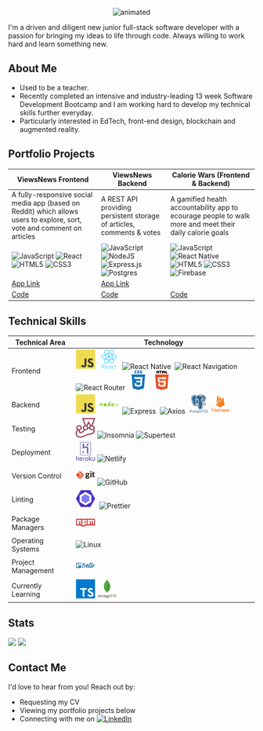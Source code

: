 <p align="center">
  <img src="https://user-images.githubusercontent.com/104854014/198152292-73da9b47-382b-48a3-95bc-b06bf5986352.gif" alt="animated" />
</p>

I'm a driven and diligent new junior full-stack software developer with a passion for bringing my ideas to life through code. Always willing to work hard and learn something new. 

## About Me

* Used to be a teacher. 
* Recently completed an intensive and industry-leading 13 week Software Development Bootcamp and I am working hard to develop my technical skills further everyday. 
* Particularly interested in EdTech, front-end design, blockchain and augmented reality.      

## Portfolio Projects

| ViewsNews Frontend | ViewsNews Backend | Calorie Wars (Frontend & Backend) |
| --- | --- | --- |
| A fully-responsive social media app (based on Reddit) which allows users to explore, sort, vote and comment on articles | A REST API providing persistent storage of articles, comments & votes | A gamified health accountability app to ecourage people to walk more and meet their daily calorie goals |
| ![JavaScript](https://img.shields.io/badge/javascript-%23323330.svg?style=for-the-badge&logo=javascript&logoColor=%23F7DF1E) ![React](https://img.shields.io/badge/react-%2320232a.svg?style=for-the-badge&logo=react&logoColor=%2361DAFB) ![HTML5](https://img.shields.io/badge/html5-%23E34F26.svg?style=for-the-badge&logo=html5&logoColor=white) ![CSS3](https://img.shields.io/badge/css3-%231572B6.svg?style=for-the-badge&logo=css3&logoColor=white) | ![JavaScript](https://img.shields.io/badge/javascript-%23323330.svg?style=for-the-badge&logo=javascript&logoColor=%23F7DF1E) ![NodeJS](https://img.shields.io/badge/node.js-6DA55F?style=for-the-badge&logo=node.js&logoColor=white) ![Express.js](https://img.shields.io/badge/express.js-%23404d59.svg?style=for-the-badge&logo=express&logoColor=%2361DAFB) ![Postgres](https://img.shields.io/badge/postgres-%23316192.svg?style=for-the-badge&logo=postgresql&logoColor=white) | ![JavaScript](https://img.shields.io/badge/javascript-%23323330.svg?style=for-the-badge&logo=javascript&logoColor=%23F7DF1E) ![React Native](https://img.shields.io/badge/react_native-%2320232a.svg?style=for-the-badge&logo=react&logoColor=%2361DAFB) ![HTML5](https://img.shields.io/badge/html5-%23E34F26.svg?style=for-the-badge&logo=html5&logoColor=white) ![CSS3](https://img.shields.io/badge/css3-%231572B6.svg?style=for-the-badge&logo=css3&logoColor=white) ![Firebase](https://img.shields.io/badge/firebase-%23039BE5.svg?style=for-the-badge&logo=firebase) | 
| [App Link](https://viewsnews.netlify.app/) | [App Link](https://nc-news-application.herokuapp.com/api) |  |
| [Code](https://github.com/GeoMx2022/fe-nc-news) | [Code](https://github.com/GeoMx2022/backend-project-nc-news) | [Code](https://github.com/GeoMx2022/calorie-wars-project) |

## Technical Skills

| Technical Area | Technology |
| -------------- | ---------- |
| Frontend | <img src="https://github.com/devicons/devicon/blob/master/icons/javascript/javascript-original.svg" title="JavaScript" alt="JavaScript" width="40" height="40"/>&nbsp; <img src="https://github.com/devicons/devicon/blob/master/icons/react/react-original-wordmark.svg" title="React" alt="React" width="40" height="40"/>&nbsp; <img src="https://external-content.duckduckgo.com/iu/?u=https%3A%2F%2Fraw.githubusercontent.com%2Fkristerkari%2Freact-native-svg-transformer%2FHEAD%2Fimages%2Freact-native-logo.png&f=1&nofb=1&ipt=944efd45b3af6e11be41b41e0707a43acb7314339c8a06807e8f91138333993f&ipo=images" title="React Native" alt="React Native" width="40" height="40"/>&nbsp; <img src="https://polyakovdmitriy.ru/wp-content/uploads/2020/02/1_OVxQLX_4Zr78m9YRW-FLqg-800x457.jpeg" title="React Navigation" alt="React Navigation" width="70" height="40"/>&nbsp; <img src="https://i1.wp.com/keyholesoftware.com/wp-content/uploads/React-Router.jpg?fit=700%2C400&ssl=1" title="React Router" alt="React Router" width="70" height="40"/>&nbsp; <img src="https://github.com/devicons/devicon/blob/master/icons/css3/css3-plain-wordmark.svg"  title="CSS3" alt="CSS" width="40" height="40"/>&nbsp; <img src="https://raw.githubusercontent.com/devicons/devicon/1119b9f84c0290e0f0b38982099a2bd027a48bf1/icons/html5/html5-original-wordmark.svg" title="HTML5" alt="HTML" width="40" height="40"/>&nbsp; |
| Backend | <img src="https://github.com/devicons/devicon/blob/master/icons/javascript/javascript-original.svg" title="JavaScript" alt="JavaScript" width="40" height="40"/>&nbsp; <img src="https://raw.githubusercontent.com/devicons/devicon/1119b9f84c0290e0f0b38982099a2bd027a48bf1/icons/nodejs/nodejs-plain-wordmark.svg" title="NodeJS" alt="NodeJS" width="40" height="40"/>&nbsp; <img src="https://virtualdesignfactory.com.au/content/images/2020/05/express.png" title="Express" alt="Express" width="70" height="40"/>&nbsp; <img src="https://media.vlpt.us/images/zofqofhtltm8015/post/10f9a3b9-114d-4ba9-a903-49c122bbe25d/image.png" title="Axios" alt="Axios" width="80" height="40"/>&nbsp; <img src="https://raw.githubusercontent.com/devicons/devicon/1119b9f84c0290e0f0b38982099a2bd027a48bf1/icons/postgresql/postgresql-plain-wordmark.svg" title="PostgreSQL" alt="PostgreSQL" width="40" height="40"/> <img src="https://github.com/devicons/devicon/blob/master/icons/firebase/firebase-plain-wordmark.svg" title="Firebase" alt="Firebase" width="40" height="40"/>&nbsp; |
| Testing | <img src="https://raw.githubusercontent.com/devicons/devicon/1119b9f84c0290e0f0b38982099a2bd027a48bf1/icons/jest/jest-plain.svg" title="Jest" alt="Jest" width="40" height="40"/> <img src="https://crackedroots.com/wp-content/uploads/2021/07/34.jpg" title="Insomnia" alt="Insomnia" width="40" height="40"/> <img src="https://user-images.githubusercontent.com/104854014/198576987-6aa9d20f-35c1-4c29-8339-24a9cd50ec60.png" title="Supertest" alt="Supertest" width="40" height="40"/> |
| Deployment | <img src="https://raw.githubusercontent.com/devicons/devicon/1119b9f84c0290e0f0b38982099a2bd027a48bf1/icons/heroku/heroku-original-wordmark.svg" title="Heroku" alt="Heroku" width="40" height="40"/> <img src="https://ml32ltopxlgp.i.optimole.com/j9-pdEk-N5agNEk6/w:auto/h:auto/q:75/https://www.blackcreeper.com/wp-content/uploads/2020/04/netlify-logo.png" title="Netlify" alt="Netlify" width="70" height="40"/> |
| Version Control | <img src="https://github.com/devicons/devicon/blob/master/icons/git/git-original-wordmark.svg" title="Git" alt="Git" width="40" height="40"/> <img src="https://www.kindpng.com/picc/m/128-1280192_github-logo-png-github-png-transparent-png.png" title="GitHub" alt="GitHub" width="40" height="40"/> |
| Linting | <img src="https://raw.githubusercontent.com/devicons/devicon/1119b9f84c0290e0f0b38982099a2bd027a48bf1/icons/eslint/eslint-original.svg" tite="ESLint" alt="ESLint" width="40" height="40"/>&nbsp; <img src="https://i.pinimg.com/originals/72/ab/d8/72abd8652ddf8236dda1d317bac537f9.png" tite="Prettier" alt="Prettier" width="40" height="40"/>&nbsp; |
| Package Managers | <img src="https://raw.githubusercontent.com/devicons/devicon/1119b9f84c0290e0f0b38982099a2bd027a48bf1/icons/npm/npm-original-wordmark.svg" title="Npm" alt="Npm" width="40" height="40"/> |
| Operating Systems | <img src="https://jmeastern.com/wp-content/uploads/2017/06/Linux-Logo-300x300.png" title="Linux" alt="Linux" width="40" height="40"/> |
| Project Management | <img src="https://raw.githubusercontent.com/devicons/devicon/1119b9f84c0290e0f0b38982099a2bd027a48bf1/icons/trello/trello-plain-wordmark.svg" title="Trello" alt="Trello" width="40" height="40"/> |
| Currently Learning | <img src="https://raw.githubusercontent.com/devicons/devicon/1119b9f84c0290e0f0b38982099a2bd027a48bf1/icons/typescript/typescript-original.svg" title="Typescript" alt="Typescript" width="40" height="40"/> <img src="https://raw.githubusercontent.com/devicons/devicon/1119b9f84c0290e0f0b38982099a2bd027a48bf1/icons/mongodb/mongodb-original-wordmark.svg" title="MongoDB" alt="MongoDB" width="40" height="40"/> |

## Stats

<p align="left">
  <img width="49.5%" src="https://github-readme-streak-stats.herokuapp.com/?user=geomx2022&theme=highcontrast&date_format=M%20j%5B%2C%20Y%5D"> 
  <img width="49.5%" src="https://github-readme-stats.vercel.app/api?username=geomx2022&show_icons=true&theme=highcontrast">
</p>

## Contact Me

I'd love to hear from you! Reach out by:  
* Requesting my CV  
* Viewing my portfolio projects below  
* Connecting with me on <a href="www.linkedin.com/in/max-h-294152255"><img src="https://img.shields.io/badge/linkedin-%230077B5.svg?style=for-the-badge&logo=linkedin&logoColor=white" alt="LinkedIn"></a>
